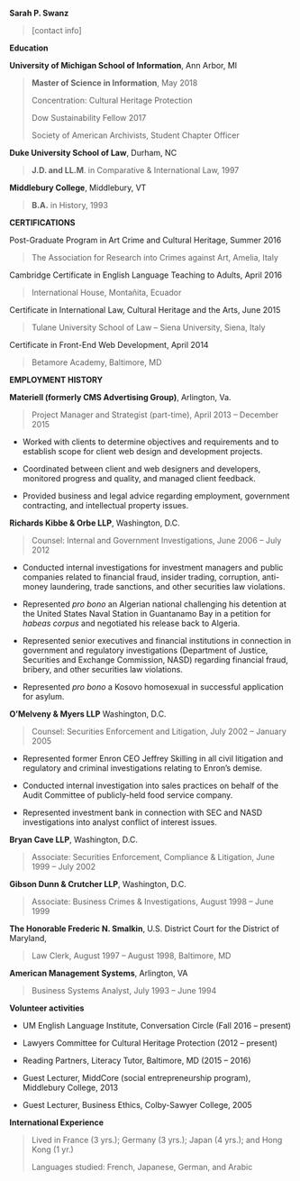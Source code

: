 **Sarah P. Swanz**

> [contact info]
>

**Education**

**University of Michigan School of Information**, Ann Arbor, MI

> **Master of Science in Information**, May 2018
>
> Concentration: Cultural Heritage Protection
>
> Dow Sustainability Fellow 2017
>
> Society of American Archivists, Student Chapter Officer
>

**Duke University School of Law**, Durham, NC

> **J.D. and LL.M**. in Comparative & International Law, 1997
>

**Middlebury College**, Middlebury, VT

> **B.A.** in History, 1993

**CERTIFICATIONS**

Post-Graduate Program in Art Crime and Cultural Heritage, Summer 2016

> The Association for Research into Crimes against Art, Amelia, Italy
>

Cambridge Certificate in English Language Teaching to Adults, April 2016

> International House, Montañita, Ecuador
>

Certificate in International Law, Cultural Heritage and the Arts, June 2015

> Tulane University School of Law – Siena University, Siena, Italy
>

Certificate in Front-End Web Development, April 2014

> Betamore Academy, Baltimore, MD

**EMPLOYMENT HISTORY**

**Materiell (formerly CMS Advertising Group)**, Arlington, Va.

> Project Manager and Strategist (part-time), April 2013 – December 2015

-   Worked with clients to determine objectives and requirements and to establish scope for client web design and development projects.

-   Coordinated between client and web designers and developers, monitored progress and quality, and managed client feedback.

-   Provided business and legal advice regarding employment, government contracting, and intellectual property issues.

**Richards Kibbe & Orbe LLP**, Washington, D.C.

> Counsel: Internal and Government Investigations, June 2006 – July 2012

-   Conducted internal investigations for investment managers and public companies related to financial fraud, insider trading, corruption, anti-money laundering, trade sanctions, and other securities law violations.

-   Represented *pro bono* an Algerian national challenging his detention at the United States Naval Station in Guantanamo Bay in a petition for *habeas corpus* and negotiated his release back to Algeria.

-   Represented senior executives and financial institutions in connection in government and regulatory investigations (Department of Justice, Securities and Exchange Commission, NASD) regarding financial fraud, bribery, and other securities law violations.

-   Represented *pro bono* a Kosovo homosexual in successful application for asylum.

**O’Melveny & Myers LLP** Washington, D.C.

> Counsel: Securities Enforcement and Litigation, July 2002 – January 2005

-   Represented former Enron CEO Jeffrey Skilling in all civil litigation and regulatory and criminal investigations relating to Enron’s demise.

-   Conducted internal investigation into sales practices on behalf of the Audit Committee of publicly-held food service company.

-   Represented investment bank in connection with SEC and NASD investigations into analyst conflict of interest issues.

**Bryan Cave LLP**, Washington, D.C.

> Associate: Securities Enforcement, Compliance & Litigation, June 1999 – July 2002

**Gibson Dunn & Crutcher LLP**, Washington, D.C.

> Associate: Business Crimes & Investigations, August 1998 – June 1999

**The Honorable Frederic N. Smalkin**, U.S. District Court for the District of Maryland,

> Law Clerk, August 1997 – August 1998, Baltimore, MD
>

**American Management Systems**, Arlington, VA

> Business Systems Analyst, July 1993 – June 1994

**Volunteer activities**

-   UM English Language Institute, Conversation Circle (Fall 2016 – present)

-   Lawyers Committee for Cultural Heritage Protection (2012 – present)

-   Reading Partners, Literacy Tutor, Baltimore, MD (2015 – 2016)

-   Guest Lecturer, MiddCore (social entrepreneurship program), Middlebury College, 2013

-   Guest Lecturer, Business Ethics, Colby-Sawyer College, 2005

**International Experience**

> Lived in France (3 yrs.); Germany (3 yrs.); Japan (4 yrs.); and Hong Kong (1 yr.)
>
> Languages studied: French, Japanese, German, and Arabic
